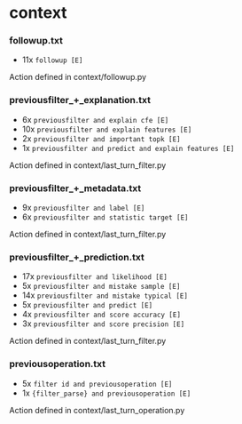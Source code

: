 # context
### followup.txt
* 11x `followup [E]`

Action defined in context/followup.py

### previousfilter_+_explanation.txt
* 6x `previousfilter and explain cfe [E]`
* 10x `previousfilter and explain features [E]`
* 2x `previousfilter and important topk [E]`
* 1x `previousfilter and predict and explain features [E]`

Action defined in context/last_turn_filter.py

### previousfilter_+_metadata.txt
* 9x `previousfilter and label [E]`
* 6x `previousfilter and statistic target [E]`

Action defined in context/last_turn_filter.py

### previousfilter_+_prediction.txt
* 17x `previousfilter and likelihood [E]`
* 5x `previousfilter and mistake sample [E]`
* 14x `previousfilter and mistake typical [E]`
* 5x `previousfilter and predict [E]`
* 4x `previousfilter and score accuracy [E]`
* 3x `previousfilter and score precision [E]`

Action defined in context/last_turn_filter.py

### previousoperation.txt
* 5x `filter id and previousoperation [E]`
* 1x `{filter_parse} and previousoperation [E]`

Action defined in context/last_turn_operation.py
